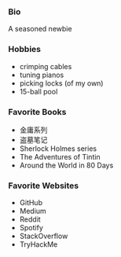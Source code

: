 ### Bio
A seasoned newbie

### Hobbies
- crimping cables
- tuning pianos
- picking locks (of my own)
- 15-ball pool

### Favorite Books
- 金庸系列
- 盗墓笔记
- Sherlock Holmes series
- The Adventures of Tintin
- Around the World in 80 Days

### Favorite Websites
- GitHub
- Medium
- Reddit
- Spotify
- StackOverflow
- TryHackMe
